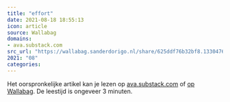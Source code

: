 ```yaml
---
title: "effort"
date: 2021-08-18 18:55:13
icon: article
source: Wallabag
domains:
- ava.substack.com
src_url: "https://wallabag.sanderdorigo.nl/share/625ddf76b32bf8.13304766"
2021: "08"
categories:
---
```

Het oorspronkelijke artikel kan je lezen op [ava.substack.com](https://ava.substack.com/p/effort) of [op Wallabag](https://wallabag.sanderdorigo.nl/share/625ddf76b32bf8.13304766). De leestijd is ongeveer 3 minuten.